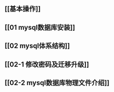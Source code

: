 ## [[基本操作]]
## [[01 mysql数据库安装]]
## [[02 mysql体系结构]]
## [[02-1 修改密码及迁移升级]]
## [[02-2 mysql数据库物理文件介绍]]